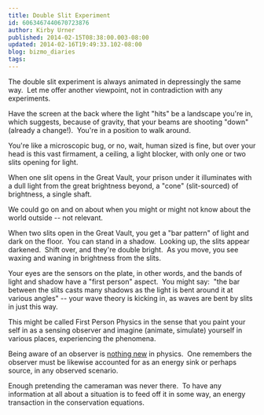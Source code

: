 ```yaml
---
title: Double Slit Experiment
id: 6063467440670723876
author: Kirby Urner
published: 2014-02-15T08:38:00.003-08:00
updated: 2014-02-16T19:49:33.102-08:00
blog: bizmo_diaries
tags: 
---
```


The double slit experiment is always animated in depressingly the same way.  Let me offer another viewpoint, not in contradiction with any experiments.

Have the screen at the back where the light "hits" be a landscape you're in, which suggests, because of gravity, that your beams are shooting "down" (already a change!).  You're in a position to walk around.

You're like a microscopic bug, or no, wait, human sized is fine, but over your head is this vast firmament, a ceiling, a light blocker, with only one or two slits opening for light.

When one slit opens in the Great Vault, your prison under it illuminates with a dull light from the great brightness beyond, a "cone" (slit-sourced) of brightness, a single shaft.

We could go on and on about when you might or might not know about the world outside -- not relevant.

When two slits open in the Great Vault, you get a "bar pattern" of light and dark on the floor.  You can stand in a shadow.  Looking up, the slits appear darkened.  Shift over, and they're double bright.  As you move, you see waxing and waning in brightness from the slits.

Your eyes are the sensors on the plate, in other words, and the bands of light and shadow have a "first person" aspect.  You might say:  "the bar between the slits casts many shadows as the light is bent around it at various angles" -- your wave theory is kicking in, as waves are bent by slits in just this way.

This might be called First Person Physics in the sense that you paint your self in as a sensing observer and imagine  (animate, simulate) yourself in various places, experiencing the phenomena.

Being aware of an observer is [nothing new](https://groups.yahoo.com/neo/groups/SYNERGEO/conversations/topics/71604) in physics.  One remembers the observer must be likewise accounted for as an energy sink or perhaps source, in any observed scenario.

Enough pretending the cameraman was never there.  To have any information at all about a situation is to feed off it in some way, an energy transaction in the conservation equations.